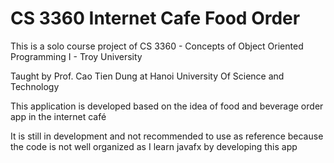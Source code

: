 # CS 3360 Internet Cafe Food Order
This is a solo course project of CS 3360 - Concepts of Object Oriented Programming I - Troy University

Taught by Prof. Cao Tien Dung at Hanoi University Of Science and Technology

This application is developed based on the idea of food and beverage order app in the internet café

It is still in development and not recommended to use as reference because the code is not well organized as I learn javafx by developing this app

